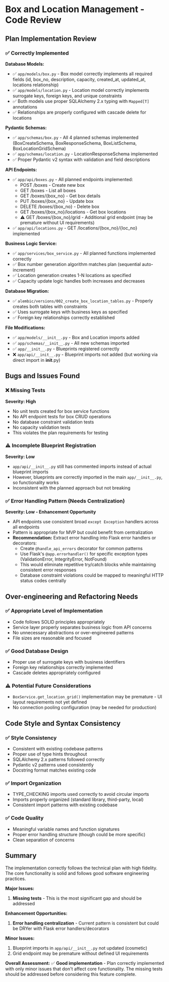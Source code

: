 # Box and Location Management - Code Review

## Plan Implementation Review

### ✅ Correctly Implemented

**Database Models:**
- ✅ `app/models/box.py` - Box model correctly implements all required fields (id, box_no, description, capacity, created_at, updated_at, locations relationship)
- ✅ `app/models/location.py` - Location model correctly implements surrogate keys, foreign keys, and unique constraints
- ✅ Both models use proper SQLAlchemy 2.x typing with `Mapped[T]` annotations
- ✅ Relationships are properly configured with cascade delete for locations

**Pydantic Schemas:**
- ✅ `app/schemas/box.py` - All 4 planned schemas implemented (BoxCreateSchema, BoxResponseSchema, BoxListSchema, BoxLocationGridSchema)
- ✅ `app/schemas/location.py` - LocationResponseSchema implemented
- ✅ Proper Pydantic v2 syntax with validation and field descriptions

**API Endpoints:**
- ✅ `app/api/boxes.py` - All planned endpoints implemented:
  - POST /boxes - Create new box
  - GET /boxes - List all boxes  
  - GET /boxes/{box_no} - Get box details
  - PUT /boxes/{box_no} - Update box
  - DELETE /boxes/{box_no} - Delete box
  - GET /boxes/{box_no}/locations - Get box locations
  - ⚠️ GET /boxes/{box_no}/grid - Additional grid endpoint (may be premature without UI requirements)
- ✅ `app/api/locations.py` - GET /locations/{box_no}/{loc_no} implemented

**Business Logic Service:**
- ✅ `app/services/box_service.py` - All planned functions implemented correctly
- ✅ Box number generation algorithm matches plan (sequential auto-increment)
- ✅ Location generation creates 1-N locations as specified
- ✅ Capacity update logic handles both increases and decreases

**Database Migration:**
- ✅ `alembic/versions/002_create_box_location_tables.py` - Properly creates both tables with constraints
- ✅ Uses surrogate keys with business keys as specified
- ✅ Foreign key relationships correctly established

**File Modifications:**
- ✅ `app/models/__init__.py` - Box and Location imports added
- ✅ `app/schemas/__init__.py` - All new schemas imported
- ✅ `app/__init__.py` - Blueprints registered correctly
- ❌ `app/api/__init__.py` - Blueprint imports not added (but working via direct import in __init__.py)

## Bugs and Issues Found

### ❌ Missing Tests
**Severity: High**
- No unit tests created for box service functions
- No API endpoint tests for box CRUD operations  
- No database constraint validation tests
- No capacity validation tests
- This violates the plan requirements for testing

### ⚠️ Incomplete Blueprint Registration
**Severity: Low**
- `app/api/__init__.py` still has commented imports instead of actual blueprint imports
- However, blueprints are correctly imported in the main `app/__init__.py`, so functionality works
- Inconsistent with the planned approach but not breaking

### ✅ Error Handling Pattern (Needs Centralization)
**Severity: Low - Enhancement Opportunity**
- API endpoints use consistent broad `except Exception` handlers across all endpoints
- Pattern is appropriate for MVP but could benefit from centralization
- **Recommendation:** Extract error handling into Flask error handlers or decorators:
  - Create `@handle_api_errors` decorator for common patterns
  - Use Flask's `@app.errorhandler()` for specific exception types (ValidationError, IntegrityError, NotFound)
  - This would eliminate repetitive try/catch blocks while maintaining consistent error responses
  - Database constraint violations could be mapped to meaningful HTTP status codes centrally


## Over-engineering and Refactoring Needs

### ✅ Appropriate Level of Implementation
- Code follows SOLID principles appropriately
- Service layer properly separates business logic from API concerns
- No unnecessary abstractions or over-engineered patterns
- File sizes are reasonable and focused

### ✅ Good Database Design
- Proper use of surrogate keys with business identifiers
- Foreign key relationships correctly implemented
- Cascade deletes appropriately configured

### ⚠️ Potential Future Considerations
- `BoxService.get_location_grid()` implementation may be premature - UI layout requirements not yet defined
- No connection pooling configuration (may be needed for production)

## Code Style and Syntax Consistency

### ✅ Style Consistency
- Consistent with existing codebase patterns
- Proper use of type hints throughout
- SQLAlchemy 2.x patterns followed correctly
- Pydantic v2 patterns used consistently
- Docstring format matches existing code

### ✅ Import Organization
- TYPE_CHECKING imports used correctly to avoid circular imports
- Imports properly organized (standard library, third-party, local)
- Consistent import patterns with existing codebase

### ✅ Code Quality
- Meaningful variable names and function signatures
- Proper error handling structure (though could be more specific)
- Clean separation of concerns

## Summary

The implementation correctly follows the technical plan with high fidelity. The core functionality is solid and follows good software engineering practices. 

**Major Issues:**
1. **Missing tests** - This is the most significant gap and should be addressed

**Enhancement Opportunities:**
1. **Error handling centralization** - Current pattern is consistent but could be DRYer with Flask error handlers/decorators

**Minor Issues:**
1. Blueprint imports in `app/api/__init__.py` not updated (cosmetic)
2. Grid endpoint may be premature without defined UI requirements

**Overall Assessment:** ✅ **Good implementation** - Plan correctly implemented with only minor issues that don't affect core functionality. The missing tests should be addressed before considering this feature complete.